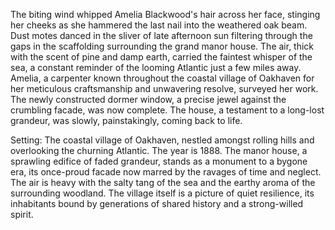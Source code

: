 The biting wind whipped Amelia Blackwood's hair across her face, stinging her cheeks as she hammered the last nail into the weathered oak beam.  Dust motes danced in the sliver of late afternoon sun filtering through the gaps in the scaffolding surrounding the grand manor house.  The air, thick with the scent of pine and damp earth, carried the faintest whisper of the sea, a constant reminder of the looming Atlantic just a few miles away.  Amelia, a carpenter known throughout the coastal village of Oakhaven for her meticulous craftsmanship and unwavering resolve, surveyed her work.  The newly constructed dormer window, a precise jewel against the crumbling facade, was now complete.  The house, a testament to a long-lost grandeur, was slowly, painstakingly, coming back to life.


Setting: The coastal village of Oakhaven, nestled amongst rolling hills and overlooking the churning Atlantic. The year is 1888. The manor house, a sprawling edifice of faded grandeur, stands as a monument to a bygone era, its once-proud facade now marred by the ravages of time and neglect.  The air is heavy with the salty tang of the sea and the earthy aroma of the surrounding woodland.  The village itself is a picture of quiet resilience, its inhabitants bound by generations of shared history and a strong-willed spirit.
